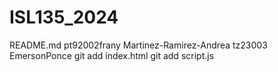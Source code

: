 # ISL135_2024
 README.md pt92002frany Martinez-Ramirez-Andrea tz23003 EmersonPonce
git add index.html
git add script.js


